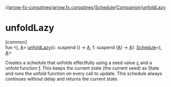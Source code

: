 //[arrow-fx-coroutines](../../../../index.md)/[arrow.fx.coroutines](../../index.md)/[Schedule](../index.md)/[Companion](index.md)/[unfoldLazy](unfold-lazy.md)

# unfoldLazy

[common]\
fun &lt;[I](unfold-lazy.md), [A](unfold-lazy.md)&gt; [unfoldLazy](unfold-lazy.md)(c: suspend () -&gt; [A](unfold-lazy.md), f: suspend ([A](unfold-lazy.md)) -&gt; [A](unfold-lazy.md)): [Schedule](../index.md)&lt;[I](unfold-lazy.md), [A](unfold-lazy.md)&gt;

Creates a schedule that unfolds effectfully using a seed value [c](unfold-lazy.md) and a unfold function [f](unfold-lazy.md). This keeps the current state (the current seed) as State and runs the unfold function on every call to update. This schedule always continues without delay and returns the current state.
